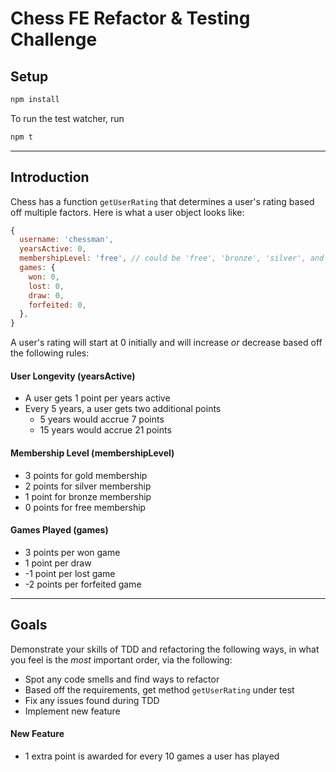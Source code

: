 # Chess FE Refactor & Testing Challenge

## Setup 

```bash
npm install
```

To run the test watcher, run

```bash
npm t
``` 

--- 

## Introduction

Chess has a function `getUserRating` that determines a user's rating based off multiple factors. Here is what a user object looks like:

```js
{
  username: 'chessman',
  yearsActive: 0,
  membershipLevel: 'free', // could be 'free', 'bronze', 'silver', and 'gold'
  games: {
    won: 0,
    lost: 0,
    draw: 0,
    forfeited: 0,
  },
}
```

A user's rating will start at 0 initially and will increase _or_ decrease based off the following rules:

#### User Longevity (yearsActive)
- A user gets 1 point per years active
- Every 5 years, a user gets two additional points
  - 5 years would accrue 7 points
  - 15 years would accrue 21 points

#### Membership Level (membershipLevel)
- 3 points for gold membership
- 2 points for silver membership
- 1 point for bronze membership
- 0 points for free membership

#### Games Played (games)
- 3 points per won game
- 1 point per draw
- -1 point per lost game
- -2 points per forfeited game

--- 

## Goals 

Demonstrate your skills of TDD and refactoring the following ways, in what you feel is the _most_ important order, via the following:

- Spot any code smells and find ways to refactor
- Based off the requirements, get method `getUserRating` under test
- Fix any issues found during TDD
- Implement new feature

#### New Feature
- 1 extra point is awarded for every 10 games a user has played